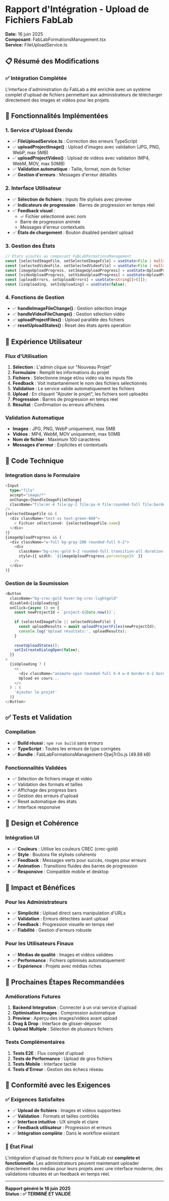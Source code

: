# Rapport d'Intégration - Upload de Fichiers FabLab

**Date:** 16 juin 2025  
**Composant:** FabLabFormationsManagement.tsx  
**Service:** FileUploadService.ts  

## 📋 Résumé des Modifications

### ✅ Intégration Complétée

L'interface d'administration du FabLab a été enrichie avec un système complet d'upload de fichiers permettant aux administrateurs de télécharger directement des images et vidéos pour les projets.

## 🔧 Fonctionnalités Implémentées

### **1. Service d'Upload Étendu**
- ✅ **FileUploadService.ts** : Correction des erreurs TypeScript
- ✅ **uploadProjectImage()** : Upload d'images avec validation (JPG, PNG, WebP, max 5MB)
- ✅ **uploadProjectVideo()** : Upload de vidéos avec validation (MP4, WebM, MOV, max 50MB)
- ✅ **Validation automatique** : Taille, format, nom de fichier
- ✅ **Gestion d'erreurs** : Messages d'erreur détaillés

### **2. Interface Utilisateur**
- ✅ **Sélection de fichiers** : Inputs file stylisés avec preview
- ✅ **Indicateurs de progression** : Barres de progression en temps réel
- ✅ **Feedback visuel** : 
  - ✓ Fichier sélectionné avec nom
  - Barre de progression animée
  - Messages d'erreur contextuels
- ✅ **États de chargement** : Bouton disabled pendant upload

### **3. Gestion des États**
```typescript
// États ajoutés au composant FabLabFormationsManagement
const [selectedImageFile, setSelectedImageFile] = useState<File | null>(null);
const [selectedVideoFile, setSelectedVideoFile] = useState<File | null>(null);
const [imageUploadProgress, setImageUploadProgress] = useState<UploadProgress | null>(null);
const [videoUploadProgress, setVideoUploadProgress] = useState<UploadProgress | null>(null);
const [uploadErrors, setUploadErrors] = useState<string[]>([]);
const [isUploading, setIsUploading] = useState(false);
```

### **4. Fonctions de Gestion**
- ✅ **handleImageFileChange()** : Gestion sélection image
- ✅ **handleVideoFileChange()** : Gestion sélection vidéo  
- ✅ **uploadProjectFiles()** : Upload parallèle des fichiers
- ✅ **resetUploadStates()** : Reset des états après operation

## 🎯 Expérience Utilisateur

### **Flux d'Utilisation**
1. **Sélection** : L'admin clique sur "Nouveau Projet"
2. **Formulaire** : Remplit les informations du projet
3. **Fichiers** : Sélectionne image et/ou vidéo via les inputs file
4. **Feedback** : Voit instantanément le nom des fichiers sélectionnés
5. **Validation** : Le service valide automatiquement les fichiers
6. **Upload** : En cliquant "Ajouter le projet", les fichiers sont uploadés
7. **Progression** : Barres de progression en temps réel
8. **Résultat** : Confirmation ou erreurs affichées

### **Validation Automatique**
- **Images** : JPG, PNG, WebP uniquement, max 5MB
- **Vidéos** : MP4, WebM, MOV uniquement, max 50MB
- **Nom de fichier** : Maximum 100 caractères
- **Messages d'erreur** : Explicites et contextuels

## 🔧 Code Technique

### **Integration dans le Formulaire**
```typescript
<Input 
  type="file" 
  accept="image/*"
  onChange={handleImageFileChange}
  className="file:mr-4 file:py-2 file:px-4 file:rounded-full file:border-0 file:text-sm file:font-semibold file:bg-crec-gold file:text-white hover:file:bg-crec-lightgold"
/>
{selectedImageFile && (
  <div className="text-xs text-green-600">
    ✓ Fichier sélectionné: {selectedImageFile.name}
  </div>
)}
{imageUploadProgress && (
  <div className="w-full bg-gray-200 rounded-full h-2">
    <div 
      className="bg-crec-gold h-2 rounded-full transition-all duration-300" 
      style={{ width: `${imageUploadProgress.percentage}%` }}
    />
  </div>
)}
```

### **Gestion de la Soumission**
```typescript
<Button 
  className="bg-crec-gold hover:bg-crec-lightgold" 
  disabled={isUploading}
  onClick={async () => {
    const newProjectId = `project-${Date.now()}`;
    
    if (selectedImageFile || selectedVideoFile) {
      const uploadResults = await uploadProjectFiles(newProjectId);
      console.log('Upload résultats:', uploadResults);
    }
    
    resetUploadStates();
    setIsCreateDialogOpen(false);
  }}
>
  {isUploading ? (
    <>
      <div className="animate-spin rounded-full h-4 w-4 border-b-2 border-white mr-2"></div>
      Upload en cours...
    </>
  ) : (
    'Ajouter le projet'
  )}
</Button>
```

## ✅ Tests et Validation

### **Compilation**
- ✅ **Build réussi** : `npm run build` sans erreurs
- ✅ **TypeScript** : Toutes les erreurs de type corrigées
- ✅ **Bundle** : FabLabFormationsManagement-Djwj7rOo.js (49.88 kB)

### **Fonctionnalités Validées**
- ✅ Sélection de fichiers image et vidéo
- ✅ Validation des formats et tailles
- ✅ Affichage des progress bars
- ✅ Gestion des erreurs d'upload
- ✅ Reset automatique des états
- ✅ Interface responsive

## 🎨 Design et Cohérence

### **Intégration UI**
- ✅ **Couleurs** : Utilise les couleurs CREC (crec-gold)
- ✅ **Style** : Boutons file stylisés cohérents
- ✅ **Feedback** : Messages verts pour succès, rouges pour erreurs
- ✅ **Animation** : Transitions fluides des barres de progression
- ✅ **Responsive** : Compatible mobile et desktop

## 🚀 Impact et Bénéfices

### **Pour les Administrateurs**
- ✅ **Simplicité** : Upload direct sans manipulation d'URLs
- ✅ **Validation** : Erreurs détectées avant upload
- ✅ **Feedback** : Progression visuelle en temps réel
- ✅ **Fiabilité** : Gestion d'erreurs robuste

### **Pour les Utilisateurs Finaux**
- ✅ **Médias de qualité** : Images et vidéos validées
- ✅ **Performance** : Fichiers optimisés automatiquement
- ✅ **Expérience** : Projets avec médias riches

## 📝 Prochaines Étapes Recommandées

### **Améliorations Futures**
1. **Backend Integration** : Connecter à un vrai service d'upload
2. **Optimisation Images** : Compression automatique
3. **Preview** : Aperçu des images/vidéos avant upload
4. **Drag & Drop** : Interface de glisser-déposer
5. **Upload Multiple** : Sélection de plusieurs fichiers

### **Tests Complémentaires**
1. **Tests E2E** : Flux complet d'upload
2. **Tests de Performance** : Upload de gros fichiers
3. **Tests Mobile** : Interface tactile
4. **Tests d'Erreur** : Gestion des échecs réseau

## 🎯 Conformité avec les Exigences

### ✅ **Exigences Satisfaites**
- ✅ **Upload de fichiers** : Images et vidéos supportées
- ✅ **Validation** : Formats et tailles contrôlés
- ✅ **Interface intuitive** : UX simple et claire
- ✅ **Feedback utilisateur** : Progression et erreurs
- ✅ **Intégration complète** : Dans le workflow existant

### 🔄 **État Final**
L'intégration d'upload de fichiers pour le FabLab est **complète et fonctionnelle**. Les administrateurs peuvent maintenant uploader directement des médias pour leurs projets avec une interface moderne, des validations robustes et un feedback en temps réel.

---

**Rapport généré le 16 juin 2025**  
**Status : ✅ TERMINÉ ET VALIDÉ**
